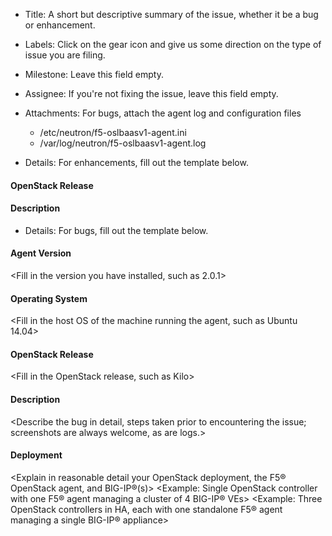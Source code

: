 * Title: A short but descriptive summary of the issue, whether it be a bug or enhancement.
* Labels: Click on the gear icon and give us some direction on the type of issue you are filing.
* Milestone: Leave this field empty.
* Assignee: If you're not fixing the issue, leave this field empty.
* Attachments: For bugs, attach the agent log and configuration files
  * /etc/neutron/f5-oslbaasv1-agent.ini
  * /var/log/neutron/f5-oslbaasv1-agent.log

* Details: For enhancements, fill out the template below.

#### OpenStack Release
<The earliest OpenStack release in which you would like to see the enhancement>

#### Description
<Describe the enhancement request in detail>


* Details: For bugs, fill out the template below.

#### Agent Version
<Fill in the version you have installed, such as 2.0.1>

#### Operating System
<Fill in the host OS of the machine running the agent, such as Ubuntu 14.04>

#### OpenStack Release
<Fill in the OpenStack release, such as Kilo>

#### Description
<Describe the bug in detail, steps taken prior to encountering the issue; 
screenshots are always welcome, as are logs.>

#### Deployment
<Explain in reasonable detail your OpenStack deployment, the F5® OpenStack agent, and BIG-IP®(s)>
<Example: Single OpenStack controller with one F5® agent managing a cluster of 4 BIG-IP® VEs>
<Example: Three OpenStack controllers in HA, each with one standalone F5® agent managing a single BIG-IP® appliance>

